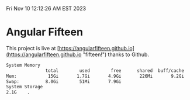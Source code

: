 Fri Nov 10 12:12:26 AM EST 2023

# Angular Fifteen


This project is live at [https://angularfifteen.github.io](https://angularfifteen.github.io "fifteen!") thanks to Github.

```bash
System Memory
               total        used        free      shared  buff/cache   available
Mem:            15Gi       1.7Gi       4.9Gi       226Mi       9.2Gi        13Gi
Swap:          8.0Gi        51Mi       7.9Gi
System Storage
2.1G	.
